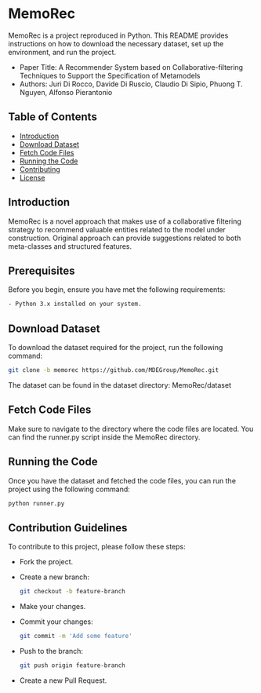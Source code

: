# MemoRec

MemoRec is a project reproduced in Python. This README provides instructions on how to download the necessary dataset, set up the environment, and run the project.
- Paper Title: A Recommender System based on Collaborative-filtering Techniques to Support the Specification of Metamodels
- Authors: Juri Di Rocco, Davide Di Ruscio, Claudio Di Sipio, Phuong T. Nguyen, Alfonso Pierantonio

## Table of Contents

- [Introduction](#introduction)
- [Download Dataset](#download-dataset)
- [Fetch Code Files](#fetch-code-files)
- [Running the Code](#running-the-code)
- [Contributing](#contributing)
- [License](#license)

## Introduction
MemoRec is a novel approach that makes use of a collaborative filtering strategy to recommend valuable entities related to the model under construction. Original approach can provide suggestions related to both meta-classes and structured features.

## Prerequisites

Before you begin, ensure you have met the following requirements:
```bash
- Python 3.x installed on your system.
```

## Download Dataset
To download the dataset required for the project, run the following command:

```bash
git clone -b memorec https://github.com/MDEGroup/MemoRec.git
```
The dataset can be found in the dataset directory:
MemoRec/dataset

## Fetch Code Files
Make sure to navigate to the directory where the code files are located. You can find the runner.py script inside the MemoRec directory.

## Running the Code
Once you have the dataset and fetched the code files, you can run the project using the following command:
```bash
python runner.py
```


## Contribution Guidelines

To contribute to this project, please follow these steps:

- Fork the project.
- Create a new branch:
  ```bash
  git checkout -b feature-branch
  ```

- Make your changes.
- Commit your changes:
  ```bash
  git commit -m 'Add some feature'
  ```
- Push to the branch:
  ```bash
  git push origin feature-branch
  ```
- Create a new Pull Request.
